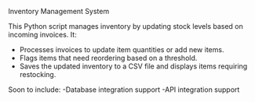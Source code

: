 Inventory Management System

This Python script manages inventory by updating stock levels based on incoming invoices. It:
 - Processes invoices to update item quantities or add new items.
 - Flags items that need reordering based on a threshold.
 - Saves the updated inventory to a CSV file and displays items requiring restocking.

Soon to include: 
  -Database integration support
  -API integration support
